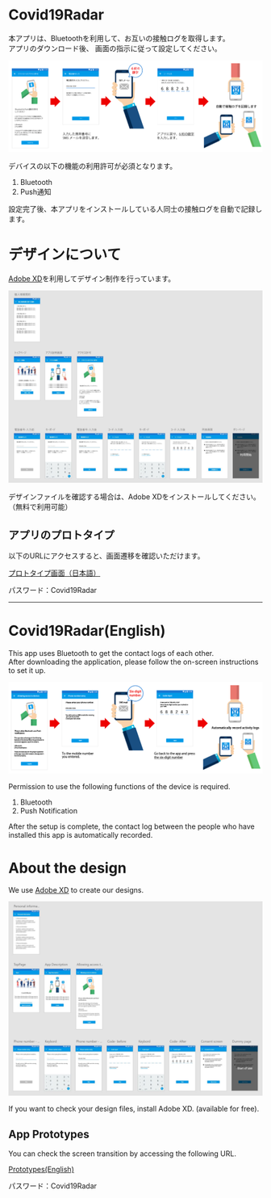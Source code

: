# Covid19Radar

本アプリは、Bluetoothを利用して、お互いの接触ログを取得します。  
アプリのダウンロード後、 画面の指示に従って設定してください。

![アプリ設定に関して](img/design00.jpg)

デバイスの以下の機能の利用許可が必須となります。 

1. Bluetooth
2. Push通知

設定完了後、本アプリをインストールしている人同士の接触ログを自動で記録します。


# デザインについて

[Adobe XD](https://www.adobe.com/jp/products/xd.html)を利用してデザイン制作を行っています。

![画面全体図](img/design01.jpg)

デザインファイルを確認する場合は、Adobe XDをインストールしてください。（無料で利用可能）


## アプリのプロトタイプ

以下のURLにアクセスすると、画面遷移を確認いただけます。

[プロトタイプ画面（日本語）](https://xd.adobe.com/view/f60f0c48-af7b-48cb-42c3-e74e64d07020-803e/?fullscreen)

パスワード：Covid19Radar

---

# Covid19Radar(English)

This app uses Bluetooth to get the contact logs of each other.  
After downloading the application, please follow the on-screen instructions to set it up.

![App settings](img/design00-en.png)

Permission to use the following functions of the device is required. 

1. Bluetooth
2. Push Notification

After the setup is complete, the contact log between the people who have installed this app is automatically recorded.


# About the design

We use [Adobe XD](https://www.adobe.com/jp/products/xd.html) to create our designs.

![Full screen view](img/design01-en.jpg)

If you want to check your design files, install Adobe XD. (available for free).


## App Prototypes

You can check the screen transition by accessing the following URL.

[Prototypes(English)](https://xd.adobe.com/view/37f0cf1d-ed5d-4328-5700-9c3f7c075307-41c1/?fullscreen)

パスワード：Covid19Radar